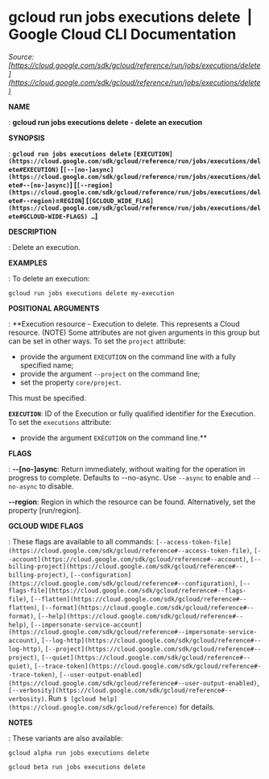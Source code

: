 # gcloud run jobs executions delete  |  Google Cloud CLI Documentation

*Source: [https://cloud.google.com/sdk/gcloud/reference/run/jobs/executions/delete](https://cloud.google.com/sdk/gcloud/reference/run/jobs/executions/delete)*

**NAME**

: **gcloud run jobs executions delete - delete an execution**

**SYNOPSIS**

: **`gcloud run jobs executions delete` `[EXECUTION](https://cloud.google.com/sdk/gcloud/reference/run/jobs/executions/delete#EXECUTION)` [`[--[no-]async](https://cloud.google.com/sdk/gcloud/reference/run/jobs/executions/delete#--[no-]async)`] [`[--region](https://cloud.google.com/sdk/gcloud/reference/run/jobs/executions/delete#--region)`=`REGION`] [`[GCLOUD_WIDE_FLAG](https://cloud.google.com/sdk/gcloud/reference/run/jobs/executions/delete#GCLOUD-WIDE-FLAGS) …`]**

**DESCRIPTION**

: Delete an execution.

**EXAMPLES**

: To delete an execution:

```
gcloud run jobs executions delete my-execution
```

**POSITIONAL ARGUMENTS**

: **Execution resource - Execution to delete. This represents a Cloud resource.
(NOTE) Some attributes are not given arguments in this group but can be set in
other ways.
To set the `project` attribute:

- provide the argument `EXECUTION` on the command line with a fully
specified name;
- provide the argument `--project` on the command line;
- set the property `core/project`.

This must be specified.

**`EXECUTION`**:
ID of the Execution or fully qualified identifier for the Execution.
To set the `executions` attribute:

- provide the argument `EXECUTION` on the command line.**

**FLAGS**

: **--[no-]async**:
Return immediately, without waiting for the operation in progress to complete.
Defaults to --no-async. Use `--async` to enable and
`--no-async` to disable.

**--region**:
Region in which the resource can be found. Alternatively, set the property
[run/region].

**GCLOUD WIDE FLAGS**

: These flags are available to all commands: `[--access-token-file](https://cloud.google.com/sdk/gcloud/reference#--access-token-file)`,
`[--account](https://cloud.google.com/sdk/gcloud/reference#--account)`, `[--billing-project](https://cloud.google.com/sdk/gcloud/reference#--billing-project)`,
`[--configuration](https://cloud.google.com/sdk/gcloud/reference#--configuration)`,
`[--flags-file](https://cloud.google.com/sdk/gcloud/reference#--flags-file)`,
`[--flatten](https://cloud.google.com/sdk/gcloud/reference#--flatten)`, `[--format](https://cloud.google.com/sdk/gcloud/reference#--format)`, `[--help](https://cloud.google.com/sdk/gcloud/reference#--help)`, `[--impersonate-service-account](https://cloud.google.com/sdk/gcloud/reference#--impersonate-service-account)`,
`[--log-http](https://cloud.google.com/sdk/gcloud/reference#--log-http)`,
`[--project](https://cloud.google.com/sdk/gcloud/reference#--project)`, `[--quiet](https://cloud.google.com/sdk/gcloud/reference#--quiet)`, `[--trace-token](https://cloud.google.com/sdk/gcloud/reference#--trace-token)`, `[--user-output-enabled](https://cloud.google.com/sdk/gcloud/reference#--user-output-enabled)`,
`[--verbosity](https://cloud.google.com/sdk/gcloud/reference#--verbosity)`.
Run `$ [gcloud help](https://cloud.google.com/sdk/gcloud/reference)` for details.

**NOTES**

: These variants are also available:

```
gcloud alpha run jobs executions delete
```

```
gcloud beta run jobs executions delete
```